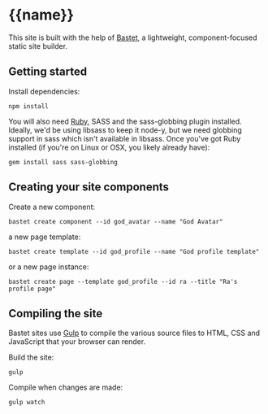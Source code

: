 # {{name}}
This site is built with the help of [Bastet](https://github.com/itsravenous/bastet), a lightweight, component-focused static site builder.

## Getting started
Install dependencies:

`npm install`

You will also need [Ruby](https://www.ruby-lang.org), SASS and the sass-globbing plugin installed. Ideally, we'd be using libsass to keep it node-y, but we need globbing support in sass which isn't available in libsass. Once you've got Ruby installed (if you're on Linux or OSX, you likely already have):

`gem install sass sass-globbing`

## Creating your site components
Create a new component:

`bastet create component --id god_avatar --name "God Avatar"`

a new page template:

`bastet create template --id god_profile --name "God profile template"`

or a new page instance:

`bastet create page --template god_profile --id ra --title "Ra's profile page"`

## Compiling the site
Bastet sites use [Gulp](http://gulpjs.com/) to compile the various source files to HTML, CSS and JavaScript that your browser can render.

Build the site:

`gulp`

Compile when changes are made:

`gulp watch`

